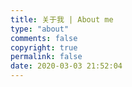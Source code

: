 ```yaml
---
title: 关于我 | About me
type: "about"
comments: false
copyright: true
permalink: false
date: 2020-03-03 21:52:04
---
```

